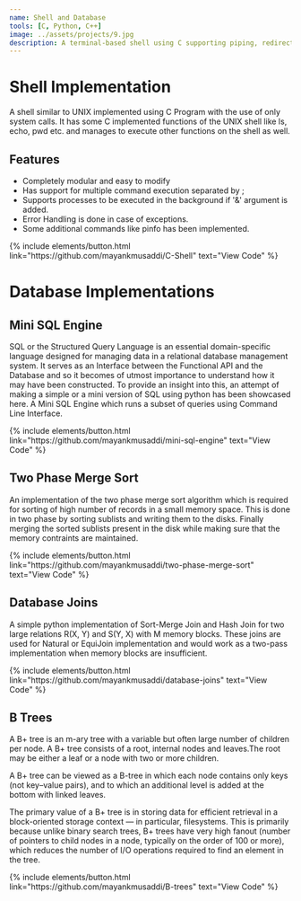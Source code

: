 ```yaml
---
name: Shell and Database
tools: [C, Python, C++]
image: ../assets/projects/9.jpg
description: A terminal-based shell using C supporting piping, redirection, signal handling, background and foreground process management. Also some database impementation like SQL engine and B Treess
---
```


# Shell Implementation
A shell similar to UNIX implemented using C Program with the use of only system calls. It has some C implemented functions of the UNIX shell like ls, echo, pwd etc. and manages to execute other functions on the shell as well.

## Features
  - Completely modular and easy to modify
  - Has support for multiple command execution separated by ;
  - Supports processes to be executed in the background if '&' argument is added.
  - Error Handling is done in case of exceptions.
  - Some additional commands like pinfo has been implemented.

<p>{% include elements/button.html link="https://github.com/mayankmusaddi/C-Shell" text="View Code" %}</p>

# Database Implementations

## Mini SQL Engine
SQL or the Structured Query Language is an essential domain-specific language designed for managing data in a relational database management system. It serves as an Interface between the Functional API and the Database and so it becomes of utmost importance to understand how it may have been constructed. To provide an insight into this, an attempt of making a simple or a mini version of SQL using python has been showcased here.
A Mini SQL Engine which runs a subset of queries using Command Line Interface.
<p>{% include elements/button.html link="https://github.com/mayankmusaddi/mini-sql-engine" text="View Code" %}</p>

## Two Phase Merge Sort
An implementation of the two phase merge sort algorithm which is required for sorting of high number of records in a small memory space. This is done in two phase by sorting sublists and writing them to the disks. Finally merging the sorted sublists present in the disk while making sure that the memory contraints are maintained.
<p>{% include elements/button.html link="https://github.com/mayankmusaddi/two-phase-merge-sort" text="View Code" %}</p>

## Database Joins
A simple python implementation of Sort-Merge Join and Hash Join for two large relations R(X, Y) and S(Y, X) with M memory blocks. These joins are used for Natural or EquiJoin implementation and would work as a two-pass implementation when memory blocks are insufficient.
<p>{% include elements/button.html link="https://github.com/mayankmusaddi/database-joins" text="View Code" %}</p>

## B Trees
A B+ tree is an m-ary tree with a variable but often large number of children per node. A B+ tree consists of a root, internal nodes and leaves.The root may be either a leaf or a node with two or more children.

A B+ tree can be viewed as a B-tree in which each node contains only keys (not key–value pairs), and to which an additional level is added at the bottom with linked leaves.

The primary value of a B+ tree is in storing data for efficient retrieval in a block-oriented storage context — in particular, filesystems. This is primarily because unlike binary search trees, B+ trees have very high fanout (number of pointers to child nodes in a node, typically on the order of 100 or more), which reduces the number of I/O operations required to find an element in the tree.

<p>{% include elements/button.html link="https://github.com/mayankmusaddi/B-trees" text="View Code" %}</p>

